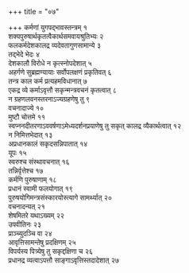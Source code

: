 +++
title = "०७"

+++
कर्मणां युगपद्भावस्तन्त्रम् १  
शक्यपुरुषार्थकृतत्वैकार्थसमवायश्रुतिभ्यः २  
फलकर्मदेशकालद्र व्यदेवतागुणसामान्ये ३  
तद्भेदे भेदः ४  
देशकालौ विरोधे न कृत्स्नोपदेशात् ५  
अहर्गणे सुब्रह्मण्यायाः सर्वोपलक्षणं प्रकृतिवत् ६  
 तन्त्र काल कर्म प्रत्यहमविधानात् ७  
एकद्र व्ये कर्माऽवृत्तौ सकृन्मन्त्रवचनं कृतत्वात् ८  
न ग्रहणलवनस्तरनाऽज्यग्रहणेषु तु ९  
वचनादाज्ये १०  
मुष्टौ चोत्तमे ११  
स्वप्ननदीतरणाऽववर्षणाऽमेध्यदर्शनप्रयाणेषु तु सकृत् कालद्र व्यैकार्थत्वात् १२  
न निमित्तभेदात् १३  
अप्रधानकालं सकृदसन्निपातात् १४  
यूपः १५  
स्वरुश्च संस्थावचनात् १६  
तन्निर्वृत्तेश्च १७  
कर्मणि पुरुषाणाम् १८  
प्रधानं स्वामी फलयोगात् १९  
पुरुषयोगिमन्त्रसंस्कारयोस्त्यागे सामर्थ्यात् २०  
वचनादन्यत् २१  
शेषमितरे यथाऽख्यम् २२  
उपवीतिनः २३  
प्राञ्च्युदञ्चि वा २४  
आवृत्तिसामन्तेषु प्रदक्षिणम् २५  
विपर्यस्य पित्र्येषु तु सकृद्दक्षिणा च २६  
प्रधानद्र व्यत्वाऽपत्तौ साङ्गाऽवृत्तिस्तदादेशात् २७  
